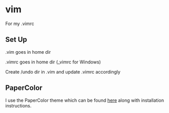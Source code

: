 # vim
For my .vimrc

## Set Up
.vim goes in home dir

.vimrc goes in home dir (\_vimrc for Windows)

Create /undo dir in .vim and update .vimrc accordingly

## PaperColor
I use the PaperColor theme which can be found
[here](https://github.com/NLKNguyen/papercolor-theme) along with installation
instructions.
